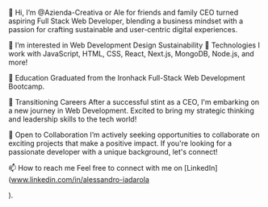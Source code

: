 👋 Hi, I’m @Azienda-Creativa or Ale for friends and family
CEO turned aspiring Full Stack Web Developer, blending a business mindset with a passion for crafting sustainable and user-centric digital experiences.

👀 I’m interested in
Web Development
Design
Sustainability
🌱 Technologies I work with
JavaScript, HTML, CSS, React, Next.js, MongoDB, Node.js, and more!

🚀 Education
Graduated from the Ironhack Full-Stack Web Development Bootcamp.

💼 Transitioning Careers
After a successful stint as a CEO, I'm embarking on a new journey in Web Development. Excited to bring my strategic thinking and leadership skills to the tech world!

💞 Open to Collaboration
I’m actively seeking opportunities to collaborate on exciting projects that make a positive impact. If you're looking for a passionate developer with a unique background, let's connect!

📫 How to reach me
Feel free to connect with me on [LinkedIn](www.linkedin.com/in/alessandro-iadarola

).

<!---
Azienda-Creativa/Azienda-Creativa is a ✨ special ✨ repository because its `README.md` (this file) appears on your GitHub profile.
You can click the Preview link to take a look at your changes.
--->
